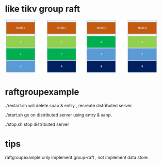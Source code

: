 
# like tikv group raft
![Image text](https://github.com/huntlabs/hunt-raft/blob/master/examples/raftgroupexample/doc/struct.jpg)


# raftgroupexample
./restart.sh  will delete snap & entry , recreate distributed server.

./start.sh    go on distributed server using entry & sanp.

./stop.sh     stop distributed server

# tips
raftgroupexample only implement group-raft , not implement data store.

